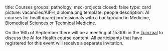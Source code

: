 title: Courses 
groups: pathology, msc-projects
closed: false
type: card
picture: vacancies/AIFH_diploma.png
template: people
description: AI courses for health(care) professionals with a background in Medicine, Biomedical Sciences or Technical Medicine. 

On the 16th of September there will be a meeting at 15:00h in the [Tuinzaal](https://www.radboudumc.nl/onderwijs/scholingen/peri-operatieve-zorg/locatie) to discuss the AI for Health course content. All participants that have registered for this event will receive a separate invitation.
